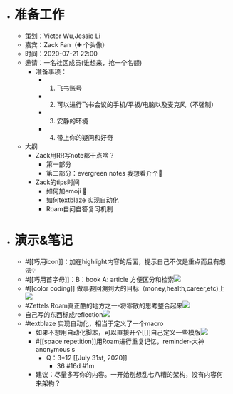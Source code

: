 - # 准备工作
    - 策划：Victor Wu,Jessie Li
    - 嘉宾：Zack Fan（➕ 个头像）
    - 时间：2020-07-21 22:00
    - 邀请：一名社区成员(谁想来，抢一个名额)
        - 准备事项：
            - 1. 飞书账号
            - 2. 可以进行飞书会议的手机/平板/电脑以及麦克风（不强制）
            - 3. 安静的环境
            - 4. 带上你的疑问和好奇
    - 大纲
        - Zack用RR写note都干点啥？
            - 第一部分
            - 第二部分：evergreen notes 我想看介个🤩
        - Zack的tips时间
            - 如何加emoji 🦆
            - 如何textblaze 实现自动化
            - Roam自问自答复习机制
- # 演示&笔记
    - #[[巧用icon]]：加在highlight内容的后面，提示自己不仅是重点而且有想法💡 
    - #[[巧用首字母]]：B：book A: article 方便区分和检索![](https://firebasestorage.googleapis.com/v0/b/firescript-577a2.appspot.com/o/imgs%2Fapp%2Fvictor-wu%2F7yX-iruFNw.png?alt=media&token=cf356740-defd-4a4e-a6cd-6ef68c4e6c6c)
    - #[[color coding]] 做事要回溯到大的目标（money,health,career,etc)上![](https://firebasestorage.googleapis.com/v0/b/firescript-577a2.appspot.com/o/imgs%2Fapp%2Fvictor-wu%2FrrJHlPAk-b.png?alt=media&token=fce78225-3bbe-4f8c-9cb6-8f8f1ab25ade)
    - #Zettels Roam真正酷的地方之一-将零散的思考整合起来![](https://firebasestorage.googleapis.com/v0/b/firescript-577a2.appspot.com/o/imgs%2Fapp%2Fvictor-wu%2F6SrnrRAClp.png?alt=media&token=489fbc35-4ecd-4bbf-b484-e77f865fdc54)
    - 自己写的东西标成reflection![](https://firebasestorage.googleapis.com/v0/b/firescript-577a2.appspot.com/o/imgs%2Fapp%2Fvictor-wu%2F07GkTZSUOI.png?alt=media&token=0583c2aa-eb86-42b2-ae6c-b489cb7c9e26)
    - #textblaze 实现自动化，相当于定义了一个macro
        - 如果不想用自动化脚本，可以直接开个[[]]自己定义一些模版![](https://firebasestorage.googleapis.com/v0/b/firescript-577a2.appspot.com/o/imgs%2Fapp%2Fvictor-wu%2F9PuFsPbCk-.png?alt=media&token=b1d392be-3518-4dc0-afe0-8840fa947bf3)
        - #[[space repetition]]用Roam进行重复记忆，reminder-大神anonymous s
            - Q：3*12 [[July 31st, 2020]]
                - 36 #16d #1m
        - 建议：尽量多写你的内容。一开始别想乱七八糟的架构，没有内容何来架构？
